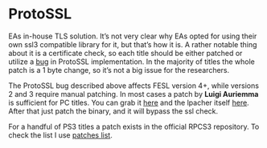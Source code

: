 # ProtoSSL

EAs in-house TLS solution. It’s not very clear why EAs opted for using their own ssl3 compatible library for it, but that’s how it is. A rather notable thing about it is a certificate check, so each title should be either patched or utilize a [bug](https://github.com/Aim4kill/Bug_OldProtoSSL) in ProtoSSL implementation. In the majority of titles the whole patch is a 1 byte change, so it’s not a big issue for the researchers.

The ProtoSSL bug described above affects FESL version 4+, while versions 2 and 3 require manual patching. In most cases a patch by **Luigi Auriemma** is sufficient for PC titles. You can grab it [here](https://aluigi.altervista.org/patches/fesl.lpatch) and the lpacher itself [here](https://aluigi.altervista.org/mytoolz/lpatch.zip). After that just patch the binary, and it will bypass the ssl check.

For a handful of PS3 titles a patch exists in the official RPCS3 repository. To check the list I use [patches list](https://github.com/illusion0001/rpcs3-game-patch/blob/main/patch.yml).
